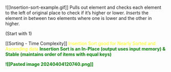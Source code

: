 ![[Insertion-sort-example.gif]]
Pulls out element and checks each element to the left of original place to check if it’s higher or lower. _Inserts_ the element in between two elements where one is lower and the other in higher.

(Start with 1)

[[Sorting - Time Complexity]]
<font style="color:yellow"> Insertion Sort good for Nearly Sorted and Ascending data </font>
<b style="color:green"> Insertion Sort is an In-Place (output uses input memory) & Stable (maintains order of items with equal keys) </font>

![[Pasted image 20240404120740.png]]